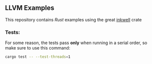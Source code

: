 ## LLVM Examples

This repository contains _Rust_ examples using the great [inkwell](https://thedan64.github.io/inkwell/inkwell/) crate


### Tests:
For some reason, the tests pass **only** when running in a serial order, so make sure to use this command:
```zsh
cargo test -- --test-threads=1
```
